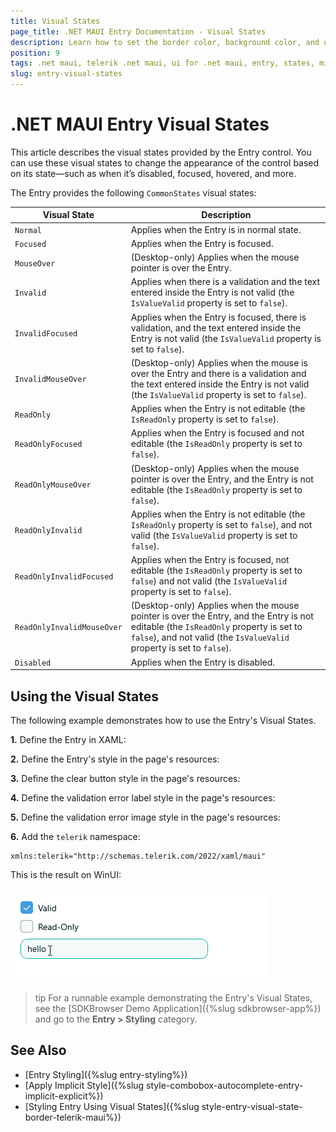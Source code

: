 ```yaml
---
title: Visual States
page_title: .NET MAUI Entry Documentation - Visual States
description: Learn how to set the border color, background color, and other visual states for the Telerik UI for .NET MAUI Entry control.
position: 9
tags: .net maui, telerik .net maui, ui for .net maui, entry, states, microsoft .net maui
slug: entry-visual-states
---
```


# .NET MAUI Entry Visual States

This article describes the visual states provided by the Entry control. You can use these visual states to change the appearance of the control based on its state—such as when it’s disabled, focused, hovered, and more.

The Entry provides the following `CommonStates` visual states:

| Visual State | Description |
| ------------- | --------------- |
| `Normal` | Applies when the Entry is in normal state. |
| `Focused` | Applies when the Entry is focused. |
| `MouseOver` | (Desktop-only) Applies when the mouse pointer is over the Entry. |
| `Invalid` | Applies when there is a validation and the text entered inside the Entry is not valid (the `IsValueValid` property is set to `false`). |
| `InvalidFocused` | Applies when the Entry is focused, there is validation, and the text entered inside the Entry is not valid (the `IsValueValid` property is set to `false`). |
| `InvalidMouseOver` | (Desktop-only) Applies when the mouse is over the Entry and there is a validation and the text entered inside the Entry is not valid (the `IsValueValid` property is set to `false`). |
| `ReadOnly` | Applies when the Entry is not editable (the `IsReadOnly` property is set to `false`). |
| `ReadOnlyFocused` | Applies when the Entry is focused and not editable (the `IsReadOnly` property is set to `false`). |
| `ReadOnlyMouseOver` | (Desktop-only) Applies when the mouse pointer is over the Entry, and the Entry is not editable (the `IsReadOnly` property is set to `false`). |
| `ReadOnlyInvalid` | Applies when the Entry is not editable (the `IsReadOnly` property is set to `false`), and not valid (the `IsValueValid` property is set to `false`). |
| `ReadOnlyInvalidFocused` | Applies when the Entry is focused, not editable (the `IsReadOnly` property is set to `false`) and not valid (the `IsValueValid` property is set to `false`). |
| `ReadOnlyInvalidMouseOver` | (Desktop-only) Applies when the mouse pointer is over the Entry, and the Entry is not editable (the `IsReadOnly` property is set to `false`), and not valid (the `IsValueValid` property is set to `false`). |
| `Disabled` | Applies when the Entry is disabled. |

## Using the Visual States

The following example demonstrates how to use the Entry's Visual States.

**1.** Define the Entry in XAML:

<snippet id='entry-style' />

**2.** Define the Entry's style in the page's resources:

<snippet id='entry-styling' />

**3.** Define the clear button style in the page's resources:

<snippet id='entry-styling-clear-button' />

**4.** Define the validation error label style in the page's resources:

<snippet id='entry-styling-validation-error-label' />

**5.** Define the validation error image style in the page's resources:

<snippet id='entry-styling-validation-error-image' />

**6.** Add the `telerik` namespace:

```XAML
xmlns:telerik="http://schemas.telerik.com/2022/xaml/maui"
```

This is the result on WinUI: 

![.NET MAUI Entry Visual States](images/entry-styling.gif)

>tip For a runnable example demonstrating the Entry's Visual States, see the [SDKBrowser Demo Application]({%slug sdkbrowser-app%}) and go to the **Entry > Styling** category.

## See Also

- [Entry Styling]({%slug entry-styling%})
- [Apply Implicit Style]({%slug style-combobox-autocomplete-entry-implicit-explicit%})
- [Styling Entry Using Visual States]({%slug style-entry-visual-state-border-telerik-maui%})
